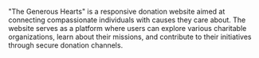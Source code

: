 "The Generous Hearts" is a responsive donation website aimed at connecting compassionate individuals with causes they care about. The website serves as a platform where users can explore various charitable organizations, learn about their missions, and contribute to their initiatives through secure donation channels.
